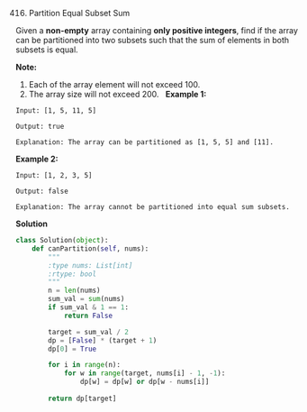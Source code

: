 416. Partition Equal Subset Sum

Given a **non-empty** array containing **only positive integers**, find if the array can be partitioned into two subsets such that the sum of elements in both subsets is equal.

**Note:**
1. Each of the array element will not exceed 100.
2. The array size will not exceed 200.
 
**Example 1:**
```
Input: [1, 5, 11, 5]

Output: true

Explanation: The array can be partitioned as [1, 5, 5] and [11].
```

**Example 2:**
```
Input: [1, 2, 3, 5]

Output: false

Explanation: The array cannot be partitioned into equal sum subsets.
```

**Solution**
```Python
class Solution(object):
    def canPartition(self, nums):
        """
        :type nums: List[int]
        :rtype: bool
        """
        n = len(nums)
        sum_val = sum(nums)
        if sum_val & 1 == 1:
            return False

        target = sum_val / 2
        dp = [False] * (target + 1)
        dp[0] = True

        for i in range(n):
            for w in range(target, nums[i] - 1, -1):
                dp[w] = dp[w] or dp[w - nums[i]]
        
        return dp[target]
```